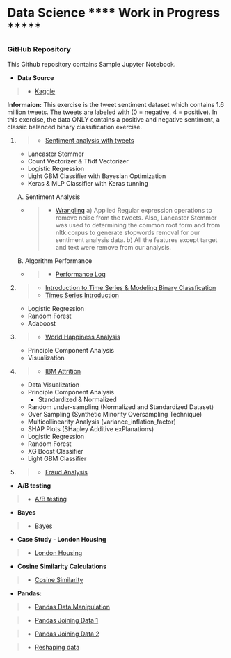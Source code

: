 # Data Science **** Work in Progress *****
### GitHub Repository

This Github repository contains Sample Jupyter Notebook.
- **Data Source**
> * [Kaggle](https://www.kaggle.com/kazanova/sentiment140)

**Informaion:**
This exercise is the tweet sentiment dataset which contains 1.6 million tweets. The tweets are labeled with (0 = negative, 4 = positive). In this exercise, the data ONLY contains a positive and negative sentiment, a classic balanced binary classification exercise.

1. > * [Sentiment analysis with tweets](https://github.com/Erik1120/Profolio/blob/main/Notebook/Sentiment_Data.ipynb)
    - Lancaster Stemmer
    - Count Vectorizer & Tfidf Vectorizer
    - Logistic Regression
    - Light GBM Classifier with Bayesian Optimization
    - Keras & MLP Classifier with Keras tunning

    A. Sentiment Analysis
    - > * [Wrangling](https://github.com/Erik1120/Profolio/blob/main/Notebook/SentimentAnalysis_wrangling.ipynb)
    a) Applied Regular expression operations to remove noise from the tweets. Also, Lancaster Stemmer was used to determining the common root form and from nltk.corpus to generate stopwords removal for our sentiment analysis data.
    b) All the features except target and text were remove from our analysis.
    
    B. Algorithm Performance
    - > * [Performance Log](https://github.com/Erik1120/Profolio/blob/main/Notebook/image/log_styled.pdf)    


2. > * [Introduction to Time Series & Modeling Binary Classfication](https://github.com/Erik1120/Profolio/blob/main/Notebook/Exercise/ultimate_final.ipynb)
   > * [Times Series Introduction](https://github.com/Erik1120/Profolio/blob/main/Notebook/TimeSeriesDatacamp.ipynb)
    - Logistic Regression
    - Random Forest
    - Adaboost

3. > * [World Happiness Analysis](https://github.com/Erik1120/Profolio/blob/main/Notebook/Story.ipynb)
    - Principle Component Analysis
    - Visualization 

4. > * [IBM Attrition](https://github.com/Erik1120/Profolio/blob/main/Notebook/HR_Attrition.ipynb)
    - Data Visualization
    - Principle Component Analysis
        - Standardized & Normalized
    - Random under-sampling (Normalized and Standardized Dataset)
    - Over Sampling (Synthetic Minority Oversampling Technique)
    - Multicollinearity Analysis (variance_inflation_factor)
    - SHAP Plots (SHapley Additive exPlanations)
    - Logistic Regression
    - Random Forest
    - XG Boost Classifier
    - Light GBM Classifier
 
5. > * [Fraud Analysis]()

- **A/B testing**
> * [A/B testing](https://github.com/Erik1120/Sample/blob/main/Notebook/Exercise/A_B_Testing_Datacamp.ipynb)

- **Bayes**
> * [Bayes](https://github.com/Erik1120/Sample/blob/main/Notebook/Exercise/Bayes_exercise.ipynb)

- **Case Study - London Housing**
> * [London Housing](https://github.com/Erik1120/Sample/blob/main/Notebook/Exercise/Case_Study-London_Housing.ipynb)

- **Cosine Similarity Calculations**
> * [Cosine Similarity](https://github.com/Erik1120/Sample/blob/main/Notebook/Exercise/Cosine_Similarity_Case_Study.ipynb)

- **Pandas:**
> * [Pandas Data Manipulation](https://github.com/Erik1120/Profolio/blob/main/Pandas/DataManipulationPandas.ipynb)

> * [Pandas Joining Data 1](https://github.com/Erik1120/Profolio/blob/main/Pandas/JoiningDataWithPandas.ipynb)

> * [Pandas Joining Data 2](https://github.com/Erik1120/Profolio/blob/main/Pandas/PandasJoinsForSpreadsheetUsers.ipynb)

> * [Reshaping data](https://github.com/Erik1120/Profolio/blob/main/Pandas/ReshapingDataUsingPandas.ipynb)

